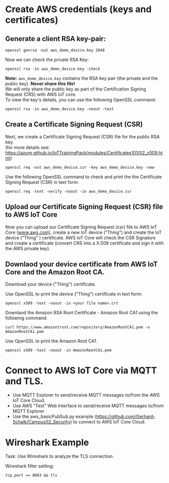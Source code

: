 # Create AWS credentials (keys and certificates)

## Generate a client RSA key-pair:
```
openssl genrsa -out aws_demo_device.key 2048
```
Now we can check the private RSA Key:

```
openssl rsa -in aws_demo_device.key -check
```
**Note:** ```aws_demo_device.key``` contains the RSA key pair (the private and the public key). **Never share this file!**<br/>
          We will only share the public key as part of the Certification Signing Request (CRS) with AWS IoT core.<br/>
To view the key's details, you can use the following OpenSSL command:
```
openssl rsa -in aws_demo_device.key -noout -text
```
## Create a Certificate Signing Request (CSR)
Next, we create a Certificate Signing Request (CSR) file for the public RSA key.<br> 
(for more details see: https://azure.github.io/IoTTrainingPack/modules/Certificates101/02_x509.html)

```
openssl req -out aws_demo_device.csr -key aws_demo_device.key -new
```

Use the following OpenSSL command to check and print the the Certificate Signing Request (CSR) in text form:

```
openssl req -text -verify -noout -in aws_demo_device.csr
```

## Upload our Certificate Signing Request (CSR) file to AWS IoT Core
Now you can upload our Certificate Signing Request (csr) file to AWS IoT Core (www.aws.com), create a new IoT device ("Thing") and create the IoT device ("Thing" ) certificate.
AWS IoT Core will check the CSR Signature and create a certificate (convert CRS into a X.509 certificate and sign it with the AWS private key).


## Downlaod your device certificate from AWS IoT Core and the Amazon Root CA.
Download your device ("Thing") certificate.

Use OpenSSL to print the device ("Thing") certificate in text form:

```
openssl x509 -text -noout -in <your file name>.crt
```

Downlaod the Amazon RSA Root Certificate - Amazon Root CA1 using the following command:
```
curl https://www.amazontrust.com/repository/AmazonRootCA1.pem -o AmazonRootCA1.pem
```

Use OpenSSL to print the Amazon Root CA1.

```
openssl x509 -text -noout -in AmazonRootCA1.pem 
```


# Connect to AWS IoT Core via MQTT and TLS.
- Use MQTT Explorer to send/receive MQTT messages to/from the AWS IoT Core Cloud.
- Use AWS “Test” Web Interface to send/receive MQTT messages to/from MQTT Explorer
- Use the aws_basicPubSub.py example (https://github.com/Gerhard-Schalk/Campus02_Security) to connect to AWS IoT Core Cloud.

# Wireshark Example
Task: Use Wireshark to analyze the TLS connection.

Wireshark filter setting:

```
tcp.port == 8883 && tls
```
